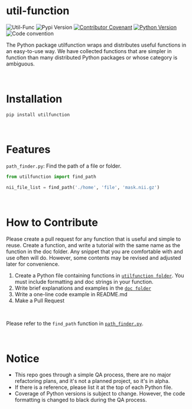 # util-function
![Util-Func](https://img.shields.io/badge/pypi-utilfunction-blue)
![Pypi Version](https://img.shields.io/pypi/v/utilfunction.svg)
[![Contributor Covenant](https://img.shields.io/badge/contributor%20covenant-v2.0%20adopted-black.svg)](code_of_conduct.md)
[![Python Version](https://img.shields.io/badge/python-3.6%2C3.7%2C3.8-black.svg)](code_of_conduct.md)
![Code convention](https://img.shields.io/badge/code%20convention-pep8-black)

The Python package utilfunction wraps and distributes useful functions in an easy-to-use way. We have collected functions that are simpler in function than many distributed Python packages or whose category is ambiguous.

<br>

# Installation
```
pip install utilfunction
```

<br>

# Features
`path_finder.py`: Find the path of a file or folder. 
```python
from utilfunction import find_path

nii_file_list = find_path('./home', 'file', 'mask.nii.gz')
```

<br>

# How to Contribute
Please create a pull request for any function that is useful and simple to reuse. Create a function, and write a tutorial with the same name as the function in the doc folder. Any snippet that you are comfortable with and use often will do. However, some contents may be revised and adjusted later for convenience.

1. Create a Python file containing functions in [`utilfunction folder`](https://github.com/DSDanielPark/utilfunction/tree/main/utifunc). You must include formatting and doc strings in your function.
2. Write brief explanations and examples in the [`doc folder`](https://github.com/DSDanielPark/utilfunction/tree/main/doc)
3. Write a one-line code example in README.md
5. Make a Pull Request
<br>

Please refer to the `find_path` function in [`path_finder.py`](https://github.com/DSDanielPark/utilfunction/blob/main/utifunc/path_finder.py).

<br>

# Notice
- This repo goes through a simple QA process, there are no major refactoring plans, and it's not a planned project, so it's in alpha.
- If there is a reference, please list it at the top of each Python file.
- Coverage of Python versions is subject to change. However, the code formatting is changed to black during the QA process.
